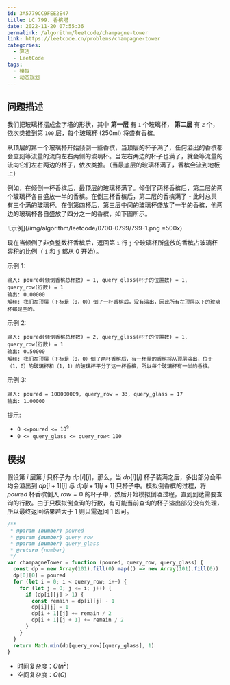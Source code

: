 ```yaml
---
id: 3A5779CC9FEE2E47
title: LC 799. 香槟塔
date: 2022-11-20 07:55:36
permalink: /algorithm/leetcode/champagne-tower
link: https://leetcode.cn/problems/champagne-tower
categories:
  - 算法
  - LeetCode
tags:
  - 模拟
  - 动态规划
---
```


<Level :type='2'/>

## 问题描述

我们把玻璃杯摆成金字塔的形状，其中 **第一层** 有 `1` 个玻璃杯， **第二层** 有 `2` 个，依次类推到第 `100` 层，每个玻璃杯 (250ml) 将盛有香槟。

从顶层的第一个玻璃杯开始倾倒一些香槟，当顶层的杯子满了，任何溢出的香槟都会立刻等流量的流向左右两侧的玻璃杯。当左右两边的杯子也满了，就会等流量的流向它们左右两边的杯子，依次类推。（当最底层的玻璃杯满了，香槟会流到地板上）

例如，在倾倒一杯香槟后，最顶层的玻璃杯满了。倾倒了两杯香槟后，第二层的两个玻璃杯各自盛放一半的香槟。在倒三杯香槟后，第二层的香槟满了 - 此时总共有三个满的玻璃杯。在倒第四杯后，第三层中间的玻璃杯盛放了一半的香槟，他两边的玻璃杯各自盛放了四分之一的香槟，如下图所示。

![示例](/img/algorithm/leetcode/0700-0799/799-1.png =500x)

现在当倾倒了非负整数杯香槟后，返回第 `i` 行 `j` 个玻璃杯所盛放的香槟占玻璃杯容积的比例（ `i` 和 `j` 都从 0 开始）。

示例 1:

```text
输入: poured(倾倒香槟总杯数) = 1, query_glass(杯子的位置数) = 1, query_row(行数) = 1
输出: 0.00000
解释: 我们在顶层（下标是（0，0））倒了一杯香槟后，没有溢出，因此所有在顶层以下的玻璃杯都是空的。
```

示例 2:

```text
输入: poured(倾倒香槟总杯数) = 2, query_glass(杯子的位置数) = 1, query_row(行数) = 1
输出: 0.50000
解释: 我们在顶层（下标是（0，0）倒了两杯香槟后，有一杯量的香槟将从顶层溢出，位于（1，0）的玻璃杯和（1，1）的玻璃杯平分了这一杯香槟，所以每个玻璃杯有一半的香槟。
```

示例 3:

```text
输入: poured = 100000009, query_row = 33, query_glass = 17
输出: 1.00000
```

提示:

- <code>0 <=poured <= 10<sup>9</sup></code>
- `0 <= query_glass <= query_row< 100`

## 模拟

假设第 $i$ 层第 $j$ 只杯子为 $dp[i][j]$，那么，当 $dp[i][j]$ 杯子装满之后，多出部分会平均会溢出到 $dp[i+1][j]$ 与 $dp[i+1][j+1]$ 只杯子中。模拟倒香槟的过程，将
$poured$ 杯香槟倒入 $row = 0$ 的杯子中，然后开始模拟倒酒过程，直到到达需要查询的行数。由于只模拟倒查询的行数，有可能当前查询的杯子溢出部分没有处理，所以最终返回结果若大于 $1$ 则只需返回 $1$ 即可。

```javascript
/**
 * @param {number} poured
 * @param {number} query_row
 * @param {number} query_glass
 * @return {number}
 */
var champagneTower = function (poured, query_row, query_glass) {
  const dp = new Array(101).fill(0).map(() => new Array(101).fill(0))
  dp[0][0] = poured
  for (let i = 0; i < query_row; i++) {
    for (let j = 0; j <= i; j++) {
      if (dp[i][j] > 1) {
        const remain = dp[i][j] - 1
        dp[i][j] = 1
        dp[i + 1][j] += remain / 2
        dp[i + 1][j + 1] += remain / 2
      }
    }
  }
  return Math.min(dp[query_row][query_glass], 1)
}
```

- 时间复杂度：$O(n^2)$
- 空间复杂度：$O(C)$
